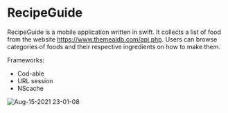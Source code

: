 # RecipeGuide

RecipeGuide is a mobile application written in swift. It collects a list of food from the website https://www.themealdb.com/api.php. Users can browse categories of foods and their respective ingredients on how to make them.

Frameworks:
* Cod-able
* URL session
* NScache

![Aug-15-2021 23-01-08](https://user-images.githubusercontent.com/55071531/129505869-33ccb9ef-1625-40a1-8499-22ff53f95ba8.gif)
